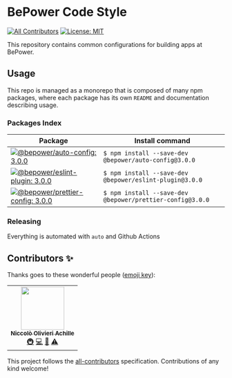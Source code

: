 # BePower Code Style

<!-- ALL-CONTRIBUTORS-BADGE:START - Do not remove or modify this section -->
[badge-all-contributors]: https://img.shields.io/badge/all_contributors-1-orange.svg
<!-- ALL-CONTRIBUTORS-BADGE:END -->

[![All Contributors][badge-all-contributors]](#contributors-) [![License: MIT](https://img.shields.io/badge/License-MIT-green.svg)](LICENSE.md)

This repository contains common configurations for building apps at BePower.

## Usage

This repo is managed as a monorepo that is composed of many npm packages, where each package has its own `README` and documentation describing usage.

### Packages Index

<!-- PACKAGES-TABLE:START - Do not remove or modify this section -->
<!-- prettier-ignore-start -->
| Package | Install command |
| --- | --- |
| [![@bepower/auto-config: 3.0.0](https://img.shields.io/badge/@bepower/auto--config-3.0.0-brightgreen.svg)](packages/auto-config) | `$ npm install --save-dev @bepower/auto-config@3.0.0` |
| [![@bepower/eslint-plugin: 3.0.0](https://img.shields.io/badge/@bepower/eslint--plugin-3.0.0-brightgreen.svg)](packages/eslint-plugin) | `$ npm install --save-dev @bepower/eslint-plugin@3.0.0` |
| [![@bepower/prettier-config: 3.0.0](https://img.shields.io/badge/@bepower/prettier--config-3.0.0-brightgreen.svg)](packages/prettier-config) | `$ npm install --save-dev @bepower/prettier-config@3.0.0` |
<!-- prettier-ignore-end -->
<!-- PACKAGES-TABLE:END -->

### Releasing

Everything is automated with `auto` and Github Actions

## Contributors ✨

Thanks goes to these wonderful people ([emoji key](https://allcontributors.org/docs/en/emoji-key)):

<!-- ALL-CONTRIBUTORS-LIST:START - Do not remove or modify this section -->
<!-- prettier-ignore-start -->
<!-- markdownlint-disable -->
<table>
  <tr>
    <td align="center"><a href="https://github.com/NiccoloOlivieriAchille"><img src="https://avatars.githubusercontent.com/u/55181558?v=4?s=100" width="100px;" alt=""/><br /><sub><b>Niccolò Olivieri Achille</b></sub></a><br /><a href="#infra-NiccoloOlivieriAchille" title="Infrastructure (Hosting, Build-Tools, etc)">🚇</a> <a href="https://github.com/BePowerDeploy <it.aws@bepower.com>/@bepower/dev-configs/commits?author=NiccoloOlivieriAchille" title="Code">💻</a> <a href="https://github.com/BePowerDeploy <it.aws@bepower.com>/@bepower/dev-configs/commits?author=NiccoloOlivieriAchille" title="Documentation">📖</a> <a href="https://github.com/BePowerDeploy <it.aws@bepower.com>/@bepower/dev-configs/commits?author=NiccoloOlivieriAchille" title="Tests">⚠️</a></td>
  </tr>
</table>

<!-- markdownlint-restore -->
<!-- prettier-ignore-end -->

<!-- ALL-CONTRIBUTORS-LIST:END -->

This project follows the [all-contributors](https://github.com/all-contributors/all-contributors) specification. Contributions of any kind welcome!

